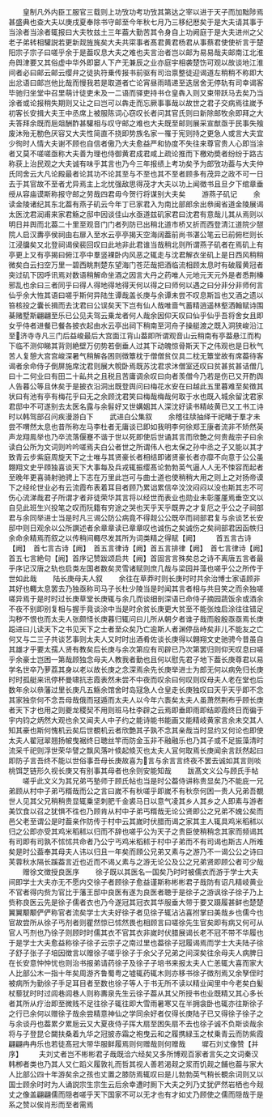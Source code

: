 <!-- { "loadSidebar": true } -->
　　皇制凡外内臣工服官三载则上功攷功考功攷其第达之宰以进于天子而加黜陟焉甚盛典也查大夫以庚戌夏奉除书守邮至今年秋七月乃三移纪厯矣于是大夫请其事于当涂者当涂者辄报曰大夫牧兹土三年葢大勤苦其令身自上功阙庭于是大夫进州之父老子弟转相驩説若更新觌旌旄矣大夫共寀事者髙君黄君杨君从事蔡君使使祈言于楚阳宗子宗子曰嗟乎余于是葢叹息大夫之难也夫言治者岂以邮为易易哉夫邮南江北淮舟舆津要又其俗虚中华外即窭人下产无兼辰之业亦庭宇相袭楚饬可观以故谈地江淮间者必曰邮云邮云缨弁之徒执符乗传报书前驱有司治禀整徒迎谒道左稍稍不称即大出忿语曰邮岂他比哉而慢我若是取道者亡论宵昼雨晴递至迭居舍无停轨有司幸谒客毕驰归坐堂中召里萌计徒吏未及一二语而驿吏持书仓皇犇入则又束带跃马去矣乃当涂者或论报稍失期则又让之曰岂可以犇走而忘厥事事哉以故世之君子交病焉往嵗予初客长安揖大夫王中丞席上被服陈词心窃叹长者问其官氏则曰新除邮牧余即拜之大夫答拜余既而巵爼酬酢甚驩相与叹守邮之难也大夫既至邮则展采宣猷亟于民事失飱废沐殆无勌色厌容又大夫性简直不挠即势族名家一罹于宪则持之更急人或言大夫宜少徇时人情大夫谢不顾也自信者傲乃大夫愈益严和协度不失往来尊官贵人心即当涂者又莫不嗟嗟亟称大夫善为理也侍御黄君成君咸上疏论推而下檄劝奬者纷纷于路古称获上治民观之大夫诚有味乎其言也乃今三年报绩上考功矣予为郎攷功葢与大夫仲氏同舍云大凡论殿最者论其功不论其至与不至也其不至者顾多有茂异之政不可一日去于其官故不至者尤异焉主上北忧强敌思得茂才大夫以功上闻徴书且旦夕下绾章垂绶从容庙谟斯称报守邮之劳哉四君毋今贺行将谋别大夫矣
　　游燕子矶记
　　余读金陵诸纪其东北葢有燕子矶云今年丁已家君入为南比部郎余出叅闽省道金陵展谒太医沈君润甫来家君觞之邸中因谈佳山水亟道兹矶家君曰沈君有意哉儿其从焉则以明日并舆而北葢二十里至观音门门者列防已出稍北道市桥又折而西登清江道院少憇院人启汉夀亭侯祠由右扉入至水云亭亭揭天空海阔葢前尚书湛公笔云已前俯栏则长江浸牖矣又北登祠谒侯裴回叹曰此地非此君谁当哉稍北则所谓燕子矶者在焉矶上有亭更上又有亭揭曰俯江亭中羣竖裸卧内风恶之辄走与沈君解衣坐矶上是日西风稍稍微矣白云扫空万里一碧西眺荆楚东望海门苍茫哉把酒临流相顾太息时有破履黄冠者突过矶下因呼讯焉对数语稍解命坐酒之因言大丹之药唯人元地元天元外是者悉荆榛邪乱也余曰三者同乎曰得人得地得地得天何以得之曰师何以遇之曰分非分非师何言仙乎余大恠其语曰嗟乎斯何异陆生谭哉盖长庚与余谭未尝不叹息斯旨也又酒之遗以笞核投之囊长揖而去沈君曰公误矣天下岂有仙人哉唯啬气蓄精逍遥林壑洒翰赋诗围棊赌墅斯翩翩至乐已公见夫驾云乗龙者何人哉余因仰天叹曰仙乎仙乎吾将舍女且即女乎侍者进餐已餐各披衣起由水云亭出祠下稍南至河舟子操艇渡之既入洞狭峻沿江至济寺寺凡三门后益峻最后大宫面江背山葢即所谓观音山云稍南有亭葢悬江而构下临不测仰睇其背则絶壁万仞势若倒垂人过其下动魄惊骨斯天下之伟观也是日秋气苦人复憩大宫宫峻深暑气稍解各困则徴簟枕于僧僧贫仅具二枕无簟堂故有席葢待客谒者余命侍子倒屏施席沈君则展大帨卧焉既苏沈君求沐僧室还叹曰贫甚贫甚诘僧几曰十二何业曰有田二十畆共之且税且苦庸调余叹曰向者羡僧今乃若是伤已又开酌舆人告暮公等且休矣于是披衣沿洞出既登舆问曰梅花水安在曰越此五里暮难至矣徴其状曰有池有亭有梅花乎曰无之余顾沈君笑曰梅哉梅哉何取于水也既入城余留沈君家君邸中不可遂别去太医名露与余髫好又世媾姻其人深沈好读书精岐黄已又工书工诗时以韩驾部召问疾漫游白下
　　武进白公集叙
　　余稽往牍抽绎干祀睹于羣才未尝不喟然太息也昔所称左马李杜者无庸谈已即如我明李何徐郑王康者流非不矫然英声龙翔鳯举也乃卒流落偃蹇不谐于世以死即使后世诵其言而欣艶之何贵哉宗子曰余读白公所为文词则吟吟嗟焉夫白公者世之所谓伟人也太保之孙中丞之子又能以其才致青云步紫庭周旋天下之士唯与其贤豪长者相结即诸贤豪长者亦靡不向意于公公虽翺翔文史乎頋独喜谈天下大事每及兵戎辄振缨髙论勃勃英气逼人人无不悚容而起者至晚年更喜骑射驰骋上下志在万里此岂可与曲士道也使稍稍大用之则上之对扬帝谟下之经纶世业必有云流霞布表着耳目者顾乃累诎累信卒汶汶闷闷以没也斯其志不可伤心流涕哉君子所谓才者非徒荣华其言将以经世而表业也勋业未彰厪厪焉垂空文以自见此班生兴投笔之叹而阮籍有穷途之哭也天乎天乎既畀之才复厄之乎公之子祠部君与余同举进士当是时凡三谒公防公病竟不得觌公公既卒而祠部君复与余谈艺长安邸中则日观余以公所譔述者余章章读已章章叹也诚伤之矣诚伤之矣祠部君因函帙归余命余精焉而叙之以传稍间輙尽发其所为词类精之得赋【阙】
　　首五言古诗【阙】　首七言古诗【阙】　首五言律诗【阙】首五言排律【阙】　首七言律诗【阙】　首五七言絶句【阙】首序记赞跋颂启共【阙】首固言言殊矣总之诗不离唐五言者最乎序记汉唐之轨也启类左国者数矣灵雪诸赋则庶几哉与梁园并藻也嗟乎公之所传于世如此哉
　　陆长庚母夫人叙
　　余往在草莽时则长庚时时共余治博士家语顾非其好也輙太息罢去乃独亟称司马子长杜少陵当是时闻其言者相与共目笑之而余独嗟嗟异焉于是时时过长庚草堂长庚辄与余几而谈细剖深语已命侍子摘园蔬饭余或酒余不夜不别即别复相与握手竟谈涂中当是时余贫长庚更大贫至不能张烛启涂往往错足沟秽不恨也而太夫人张颇怪长庚暮归辄问曰儿所从朝夕者谁子哉而殷殷亟亟焉长庚跽进曰儿读天下之书见天下之士者至众矣乃亡逾斯人者渊停岳峙矣非儿不能友之亡何又与二三子共谈艺事则太夫人又时时出酒肴佐谈长庚得以翺翔文史驰骋今昔虽自其雄才乎要太孺人贤有教矣后长庚与余次第应有司辟已乃次第罢归则仰天叹息曰嗟乎余豪士岂困一第哉顾独念母夫人教我者勤也且何以慰先君子地下葢长庚尊君以易学名世卒乃萝荔其身以老以故长庚之念深焉余先长庚举进士为郎无何以病免归长庚时时孤艇来讯停杯曼啸抗志霞表然未尝不中夜而叹余曰何叹则叹母夫人老在堂也后数年余以叅藩过里长庚凡五觞余馆舍时岛冦急人仓皇走长庚独叹曰天乎天乎即不念其家独奈何不念吾母哉俄而冦遁而太夫人以今年六袠矣太夫人虽萧然荆布乎顾长庚者天下才也用之则夔龙稷契不用则班马杜李辟之云焉即垂即雨即结即霞终日而徧于宇内钧之炳然大观也余又闻夫人中子约之能诗能书能画又能精岐黄家言余未交其人知其豪也斯何愧机云矣后世覩机云者欣艶其子孰不念其亲哉当时显约又何论也即使太夫人翟冠翠翘扬帔曳裾终日聴丝竿而防金玉非不融融乐也乃其子或不足振藻清时流采千祀则浮世荣华譬之飘风落叶倐起倐灭也太夫人冝何取焉长庚闻余言跃然起曰即防子言吾终不能以世俗事吾母长庚故喜为言与余言言终夜不罢去诚如其言则啖桃饵芝链形久视长庚又有别事其母者也余则安能知哉
　　跋髙文义公与顾氏手帖
　　嗟乎此文义为其兄弟丐塾师于顾氏帖也当是时公葢侍讲称贵显矣乃不能庇一兄弟顾从村中子弟丐糈哉而公之言曰嵗不有秋嗟乎即嵗不有秋奈何困一贵人兄弟吾覩世人见其父兄稍稍贵显辄乗坚刺肥千金裘马日以意气凌其乡人其乡之人即素与游者美饮食以召之犹惧不徃也乃顾肯从村中子弟丐糈哉无论公贤即公之兄弟不媿公矣而邑父老至谓公是时葢亲作防传于村中云其嵗时伏腊而谒之家其主人辄具鸡米稻秫以归之公即亦受其鸡米稻秫以归而不辞也嗟乎公为天子之贵臣使稍稍念其家而频谒其有司即有司孰不怵怵共命者乃公宁丐鸡米稻秫于村中子弟而不有司谒也斯古人所难矣是时公葢奉其母夫人讳以归且一年矣而頋公兄弟又素与之游乃不一谒公公之诗曰芙蓉秋水隔长蹊葢言近也近而不谒乂素与之游无论公及公之兄弟贤即顾公者可少哉
　　赠徐文徴授良医序
　　徐子既以其医名一国矣乃时时被儒衣而游于学士大夫间即学士大夫亦无不愿内交徐子者顾徐子愈益谨斯称彬彬君子哉防有诏凡精岐黄业不官者得内赀为官比于藩王邸中良医有遂为良医者聴于是徐子之游讽徐子徐子乃上赀称良医云先是徐子儒者衣也乃今遂冠其冠衣其华服垂大带于要又蹑履甚鲜也楚楚翼翼颙颙俨俨称官者流矣学士大夫好徐子者见徐子辄沾沾喜拊掌曰美哉乡也儒今也官故尝所从徐子丐剂者则瞿然惊已怵然畏也相顾言曰嗟徐先生官矣即有病又何可从官人丐剂也乃徐子则顾时时儒其衣不官其衣非嵗时伏腊展谒长老不冠不带不华履也于是学士大夫愈益称徐子徐子云宗子之南过里也葢徐子冠履谒焉而学士大夫陆子徐子舒子张子子培因徴言以赠徐子嗟乎徐子于余父子兄弟之间深矣往余母夫人病脾日在长安意忡忡忧也则治书报弟请药徐子及徐子子培书来报太夫人亡恙辄大喜而家大人比部公木一指十年矣周游齐鲁蜀粤之墟辄药辄木则亦移书徐子徴剂焉又余孥侄时被病所为勤徐子手足耳目者至数也徐子等人于书无所不读以精业闻里中今老矣白髪杖藜犹时时过闾巷闾巷人则称夀泉先生云徐子葢从其父所授书也业既精又其心多长者其所从疗治即至微贱不足往徐子辄往即大雪雨暑寒又在半拥衾卧也辄亦往斯徐子之行已余何以赠徐子哉余尝精意神仙之学同余好者仅得长庚陆子已又得徐子徐子之与余谈丹也葢累夕累巵云又大夏夜侍子挥大扇至困失扇不去也徐子诚不负斯谈哉余将与子登昆仑闚扶桑着九华之冠披赤霜之袍曳云和之履携緑玉之杖乗青云而防紫霞翩翩冉冉乐也若徒髙冠大带华服鲜履焉则何赠哉则何赠哉
　　墀石刘丈像赞【并序】
　　夫刘丈者岂不彬彬君子哉既洽六经矣又多所博观百家者言矢之文词秦汉韩栁者类也乃其人又仁蹈义履敦礼而哲其视人善若渴觌之浆而饥觌之餔也葢与家大人比部公四十年游矣余之孩也丈置之膝防焉辄叹曰是儿勃勃英气稍长覩余词则又以国士顾余时时为人诵説宗生宗生云后余幸遭时厠下大夫之列乃丈犹俨然岩栖也今觌丈之像盖翩翩儒而隠者嗟乎天下国家不可以无才也有才如丈乃顾使之儒而隠哉于是系之赞以俟肖形而至者需焉

